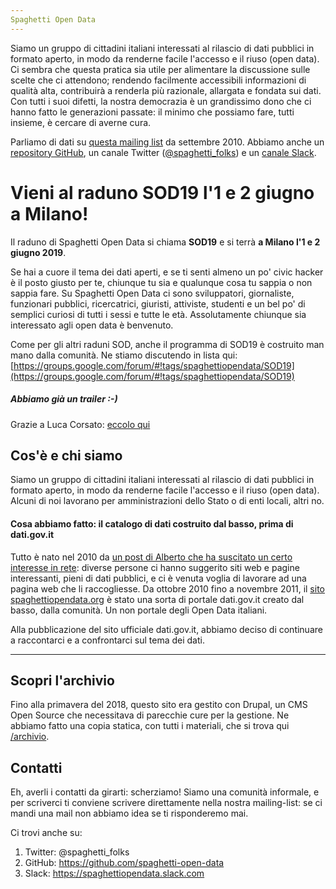 ```yaml
---
Spaghetti Open Data
---
```


Siamo un gruppo di cittadini italiani interessati al rilascio di dati pubblici in formato aperto, in modo da renderne facile l'accesso e il riuso (open data). Ci sembra che questa pratica sia utile per alimentare la discussione sulle scelte che ci attendono; rendendo facilmente accessibili informazioni di qualità alta, contribuirà a renderla più razionale, allargata e fondata sui dati. Con tutti i suoi difetti, la nostra democrazia è un grandissimo dono che ci hanno fatto le generazioni passate: il minimo che possiamo fare, tutti insieme, è cercare di averne cura.

Parliamo di dati su [questa mailing list](https://groups.google.com/d/forum/spaghettiopendata) da settembre 2010. Abbiamo anche un [repository GitHub](https://github.com/spaghetti-open-data), un canale Twitter ([@spaghetti_folks](https://www.twitter.com/@spaghetti_folks)) e un [canale Slack](https://spaghettiopendata.slack.com/). 

# Vieni al raduno SOD19 l'1 e 2 giugno a Milano!

Il raduno di Spaghetti Open Data si chiama **SOD19** e si terrà **a Milano l'1 e 2 giugno 2019**.

Se hai a cuore il tema dei dati aperti, e se ti senti almeno un po' civic hacker è il posto giusto per te, chiunque tu sia e qualunque cosa tu sappia o non sappia fare. Su Spaghetti Open Data ci sono sviluppatori, giornaliste, funzionari pubblici, ricercatrici, giuristi, attiviste, studenti e un bel po' di semplici curiosi di tutti i sessi e tutte le età. Assolutamente chiunque sia interessato agli open data è benvenuto.
 
Come per gli altri raduni SOD, anche il programma di SOD19 è costruito man mano dalla comunità. Ne stiamo discutendo in lista qui:
[https://groups.google.com/forum/#!tags/spaghettiopendata/SOD19](https://groups.google.com/forum/#!tags/spaghettiopendata/SOD19)

##### Abbiamo già un trailer :-) 

Grazie a Luca Corsato: [eccolo qui](https://www.youtube.com/embed/nDDEEPcQAHg)

## Cos'è e chi siamo

Siamo un gruppo di cittadini italiani interessati al rilascio di dati pubblici in formato aperto, in modo da renderne facile l'accesso e il riuso (open data). Alcuni di noi lavorano per amministrazioni dello Stato o di enti locali, altri no.
 
#### Cosa abbiamo fatto: il catalogo di dati costruito dal basso, prima di dati.gov.it

Tutto è nato nel 2010 da [un post di Alberto che ha suscitato un certo interesse in rete](http://www.cottica.net/2010/09/16/spaghetti-open-data-reloaded/): diverse persone ci hanno suggerito siti web e pagine interessanti, pieni di dati pubblici, e ci è venuta voglia di lavorare ad una pagina web che li raccogliesse. Da ottobre 2010 fino a novembre 2011, il [sito spaghettiopendata.org](https://web.archive.org/web/20111016041539/http://www.spaghettiopendata.org/) è stato una sorta di portale dati.gov.it creato dal basso, dalla comunità. Un non portale degli Open Data italiani.

Alla pubblicazione del sito ufficiale dati.gov.it, abbiamo deciso di continuare a raccontarci e a confrontarci sul tema dei dati.

---
 

## Scopri l'archivio

Fino alla primavera del 2018, questo sito era gestito con Drupal, un CMS Open Source che necessitava di parecchie cure per la gestione. Ne abbiamo fatto una copia statica, con tutti i materiali, che si trova qui [/archivio](https://www.spaghettiopendata.org/archivio/).

## Contatti

Eh, averli i contatti da girarti: scherziamo!
Siamo una comunità informale, e per scriverci ti conviene scrivere direttamente nella nostra mailing-list: se ci mandi una mail non abbiamo idea se ti risponderemo mai.
 
Ci trovi anche su:

1. Twitter: @spaghetti_folks
2. GitHub: https://github.com/spaghetti-open-data
3. Slack: https://spaghettiopendata.slack.com



